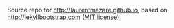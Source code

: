 Source repo for <http://laurentmazare.github.io>, based on <http://jekyllbootstrap.com> ([MIT license](http://opensource.org/licenses/MIT)).
